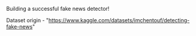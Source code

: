 Building a successful fake news detector!

Dataset origin - "https://www.kaggle.com/datasets/imchentouf/detecting-fake-news"
